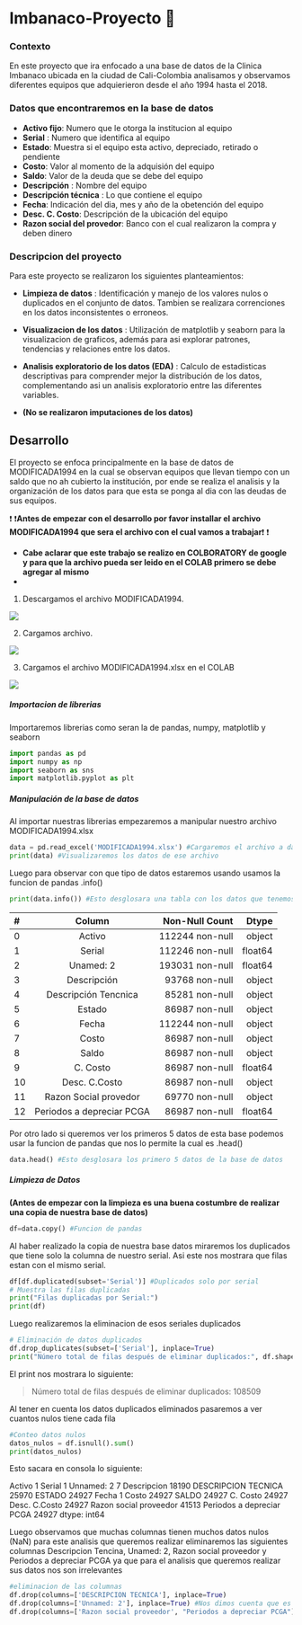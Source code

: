 # Imbanaco-Proyecto :blue_book:

### **Contexto** 
En este proyecto que ira enfocado a una base de datos de la Clinica Imbanaco ubicada en la ciudad de Cali-Colombia analisamos y observamos diferentes equipos que adquierieron desde el año 1994 hasta el 2018.

### Datos que encontraremos en la base de datos
-  **Activo fijo**:  Numero que le otorga la institucion al equipo
- **Serial** : Numero que identifica al equipo
-  **Estado**:  Muestra si el equipo esta activo, depreciado, retirado o pendiente
- **Costo**: Valor al momento de la adquisión del equipo 
- **Saldo**: Valor de la deuda que se debe del equipo
- **Descripción** : Nombre del equipo
- **Descripción técnica** : Lo que contiene el equipo
- **Fecha**: Indicación del dia, mes y año de la obetención del equipo
- **Desc. C. Costo**: Descripción de la ubicación del equipo
- **Razon social del provedor**: Banco con el cual realizaron la compra y deben dinero

### Descripcion del proyecto
Para este proyecto se realizaron los siguientes planteamientos:
- **Limpieza de datos** : Identificación y manejo de los valores nulos o duplicados en el conjunto de datos. Tambien se realizara correnciones en los datos inconsistentes o erroneos.
- **Visualizacion de los datos** : Utilización de matplotlib y seaborn para la visualizacion de graficos, además para asi explorar patrones, tendencias y relaciones entre los datos.
- **Analisis exploratorio de los datos (EDA)** : Calculo de estadisticas descriptivas para comprender mejor la distribución de los datos, complementando asi un analisis exploratorio entre las diferentes variables.

- **(No se realizaron imputaciones de los datos)**

## Desarrollo
El proyecto se enfoca principalmente en la base de datos de MODIFICADA1994 en la cual se observan equipos que llevan tiempo con un saldo que no ah cubierto la institución, por ende se realiza el analisis y la organización de los datos para que esta se ponga al dia con las deudas de sus equipos.

:exclamation: :heavy_exclamation_mark:**Antes de empezar con el desarrollo por favor installar el archivo MODIFICADA1994 que sera el archivo con el cual vamos a trabajar**:exclamation: :heavy_exclamation_mark:

- **Cabe aclarar que este trabajo se realizo en COLBORATORY de google y para que la archivo pueda ser leido en el COLAB primero se debe agregar al mismo**
- 
1. Descargamos el archivo MODIFICADA1994.

![](https://github.com/Ragnar0905/Imbanaco-Proyecto/assets/132869848/eb5897e0-7a77-4a60-ab7a-f36c20e63fd8)

2. Cargamos archivo.

![](https://github.com/Ragnar0905/Imbanaco-Proyecto/assets/132869848/6d177d1b-3e4d-430f-a7b6-de1e085a7d3a)

3. Cargamos el archivo MODIFICADA1994.xlsx en el COLAB

![](https://github.com/Ragnar0905/Imbanaco-Proyecto/assets/132869848/8a677ea7-c172-479b-87e3-45d99318ea86)

##### Importacion de librerias

Importaremos librerias como seran la de pandas, numpy, matplotlib y seaborn
````python
import pandas as pd
import numpy as np
import seaborn as sns
import matplotlib.pyplot as plt
````
##### Manipulación de la base de datos

Al importar nuestras librerias empezaremos a manipular nuestro archivo MODIFICADA1994.xlsx
````python
data = pd.read_excel('MODIFICADA1994.xlsx') #Cargaremos el archivo a data
print(data) #Visualizaremos los datos de ese archivo
````
Luego para observar con que tipo de datos estaremos usando usamos la funcion de pandas .info()
````python
print(data.info()) #Esto desglosara una tabla con los datos que tenemos y su correspondiente tipo de dato
````
| #  | Column  | Non-Null Count | Dtype |
| :------------ |:---------------:| -----:| -----:|
| 0      | Activo | 112244 non-null | object |
| 1     | Serial     | 112246 non-null| float64|
| 2 | Unamed: 2        |    193031 non-null | float64|
| 3     | Descripción | 93768 non-null | object |
| 4  | Descripción Tencnica     |   85281 non-null | object |
| 5 | Estado       |    86987 non-null | object |
| 6      | Fecha | 112244 non-null | object |
| 7     | Costo     |   86987 non-null | object |
| 8 | Saldo       |    86987 non-null | object |
| 9      | C. Costo | 86987 non-null | float64|
| 10     | Desc. C.Costo     |   86987 non-null | object|
| 11 | Razon Social provedor        |    69770 non-null | object|
| 12 | Periodos a depreciar PCGA        |    86987 non-null | float64|

Por otro lado si queremos ver los primeros 5 datos de esta base podemos usar la funcion de pandas que nos lo permite la cual es .head()

````python
data.head() #Esto desglosara los primero 5 datos de la base de datos
````

##### Limpieza de Datos

**(Antes de empezar con la limpieza es una buena costumbre de realizar una copia de nuestra base de datos)**
`````python
df=data.copy() #Funcion de pandas
`````
Al haber realizado la copia de nuestra base datos miraremos los duplicados que tiene solo la columna de nuestro serial. Asi este nos mostrara que filas estan con el mismo serial.
````python
df[df.duplicated(subset='Serial')] #Duplicados solo por serial
# Muestra las filas duplicadas
print("Filas duplicadas por Serial:")
print(df)
````
Luego realizaremos la eliminacion de esos seriales duplicados
````python
# Eliminación de datos duplicados
df.drop_duplicates(subset=['Serial'], inplace=True)
print("Número total de filas después de eliminar duplicados:", df.shape[0])
````
El print nos mostrara lo siguiente:
> Número total de filas después de eliminar duplicados: 108509

Al tener en cuenta los datos duplicados eliminados pasaremos a ver cuantos nulos tiene cada fila
````python
#Conteo datos nulos
datos_nulos = df.isnull().sum()
print(datos_nulos)
````
Esto sacara en consola lo siguiente:

> 
Activo                           1
Serial                           1
Unnamed: 2                       7
Descripcion                  18190
DESCRIPCION TECNICA          25970
ESTADO                       24927
Fecha                            1
Costo                        24927
SALDO                        24927
C. Costo                     24927
Desc. C.Costo                24927
Razon social proveedor       41513
Periodos a depreciar PCGA    24927
dtype: int64

Luego observamos que muchas columnas tienen muchos datos nulos (NaN) para este analisis que queremos realizar eliminaremos las siguientes columnas Descripcion Tencina, Unamed: 2, Razon social proveedor y Periodos a depreciar PCGA ya que para el analisis que queremos realizar sus datos nos son irrelevantes 

````python
#eliminacion de las columnas
df.drop(columns=['DESCRIPCION TECNICA'], inplace=True)
df.drop(columns=['Unnamed: 2'], inplace=True) #Nos dimos cuenta que es el mismo que el serial
df.drop(columns=['Razon social proveedor', "Periodos a depreciar PCGA"], inplace=True)
````
